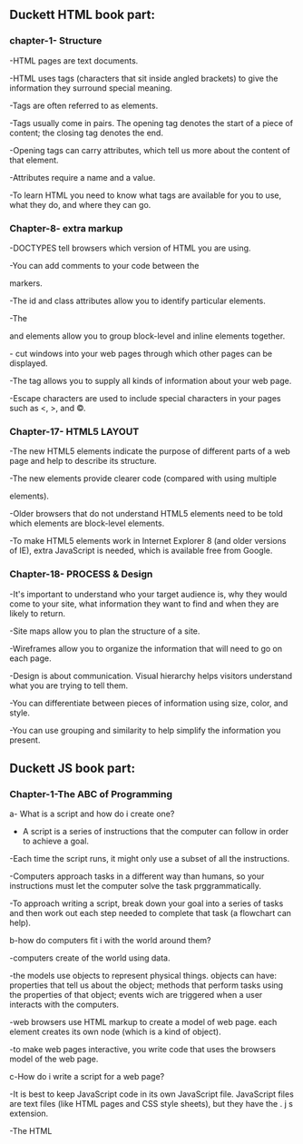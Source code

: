 ## **Duckett HTML book part:**

### **chapter-1- Structure**

-HTML pages are text documents.

-HTML uses tags (characters that sit inside angled brackets) to give the information they surround special
meaning.

-Tags are often referred to as elements.

-Tags usually come in pairs. The opening tag denotes the start of a piece of content; the closing tag denotes
the end.

-Opening tags can carry attributes, which tell us more about the content of that element.

-Attributes require a name and a value.

-To learn HTML you need to know what tags are available for you to use, what they do, and where they
can go.

### **Chapter-8- extra markup**

-DOCTYPES tell browsers which version of HTML you
are using.

-You can add comments to your code between the
<!-- and --> markers.

-The id and class attributes allow you to identify particular elements.

-The <div> and <span> elements allow you to group block-level and inline elements together.

-<iframes> cut windows into your web pages through which other pages can be displayed.

-The <meta> tag allows you to supply all kinds of information about your web page.

-Escape characters are used to include special characters in your pages such as <, >, and ©.

### **Chapter-17- HTML5 LAYOUT**

-The new HTML5 elements indicate the purpose of different parts of a web page and help to describe
its structure.

-The new elements provide clearer code (compared with using multiple <div> elements).

-Older browsers that do not understand HTML5 elements need to be told which elements are
block-level elements.

-To make HTML5 elements work in Internet Explorer 8 (and older versions of IE), extra JavaScript is needed,
which is available free from Google.


### **Chapter-18- PROCESS & Design**

-It's important to understand who your target audience is, why they would come to your site, what information
they want to find and when they are likely to return.

-Site maps allow you to plan the structure of a site.

-Wireframes allow you to organize the information that will need to go on each page.

-Design is about communication. Visual hierarchy helps visitors understand what you are trying to tell them.

-You can differentiate between pieces of information using size, color, and style.

-You can use grouping and similarity to help simplify the information you present.



## **Duckett JS book part:**

### **Chapter-1-The ABC of Programming**

a- What is a script and how do i create one?

- A script is a series of instructions that the computer can follow in order to achieve a goal.

-Each time the script runs, it might only use a subset of all the instructions.

-Computers approach tasks in a different way than humans, so your instructions must let the computer
solve the task prggrammatically.

-To approach writing a script, break down your goal into a series of tasks and then work out each step needed
 to complete that task (a flowchart can help).

b-how do computers fit i with the world around them?


-computers create of the world using data.

-the models use objects to represent physical things. objects can have: properties that tell us about the
 object; methods that perform tasks using the properties of that object; events wich 
 are triggered when a user interacts with the computers.

-web browsers use HTML markup to create a model of web page. each element creates 
 its own node (which is a kind of object).

-to make web pages interactive, you write code that uses the browsers model of the web page.

c-How do i write a script for a web page?

-It is best to keep JavaScript code in its own JavaScript file. JavaScript files are text files (like HTML pages and
 CSS style sheets), but they have the . j s extension.

-The HTML <script> element is used in HTML pages to tell the browser to load the JavaScript file (rather like
 the <link> element can be used to load a CSS file).

-If you view the source code of the page in the browser, the JavaScript will not have changed the HTML,
 because the script works with the model of the web page that the browser has created. 

